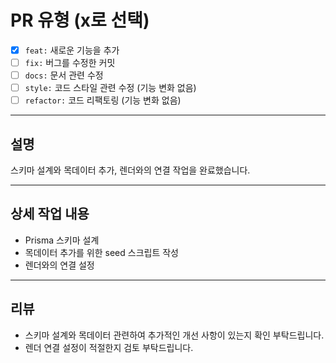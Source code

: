 # PR 유형 (x로 선택)

- [x] `feat:` 새로운 기능을 추가
- [ ] `fix:` 버그를 수정한 커밋
- [ ] `docs:` 문서 관련 수정
- [ ] `style:` 코드 스타일 관련 수정 (기능 변화 없음)
- [ ] `refactor:` 코드 리팩토링 (기능 변화 없음)

---

## 설명

스키마 설계와 목데이터 추가, 렌더와의 연결 작업을 완료했습니다.

---

## 상세 작업 내용

- Prisma 스키마 설계
- 목데이터 추가를 위한 seed 스크립트 작성
- 렌더와의 연결 설정

---

## 리뷰

- 스키마 설계와 목데이터 관련하여 추가적인 개선 사항이 있는지 확인 부탁드립니다.
- 렌더 연결 설정이 적절한지 검토 부탁드립니다.
